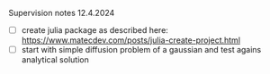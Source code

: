 Supervision notes 12.4.2024

- [ ] create julia package as described here: https://www.matecdev.com/posts/julia-create-project.html
- [ ] start with simple diffusion problem of a gaussian and test agains analytical solution
